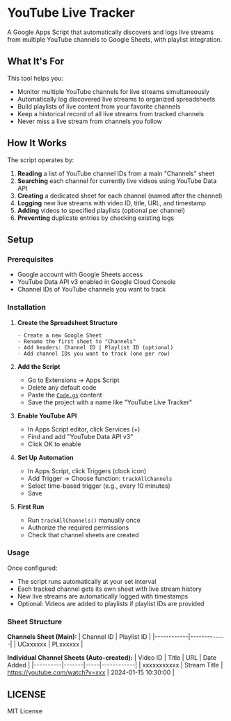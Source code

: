 # YouTube Live Tracker

A Google Apps Script that automatically discovers and logs live streams from multiple YouTube channels to Google Sheets, with playlist integration.

## What It's For

This tool helps you:

- Monitor multiple YouTube channels for live streams simultaneously
- Automatically log discovered live streams to organized spreadsheets
- Build playlists of live content from your favorite channels
- Keep a historical record of all live streams from tracked channels
- Never miss a live stream from channels you follow

## How It Works

The script operates by:

1. **Reading** a list of YouTube channel IDs from a main "Channels" sheet
2. **Searching** each channel for currently live videos using YouTube Data API
3. **Creating** a dedicated sheet for each channel (named after the channel)
4. **Logging** new live streams with video ID, title, URL, and timestamp
5. **Adding** videos to specified playlists (optional per channel)
6. **Preventing** duplicate entries by checking existing logs

## Setup

### Prerequisites

- Google account with Google Sheets access
- YouTube Data API v3 enabled in Google Cloud Console
- Channel IDs of YouTube channels you want to track

### Installation

1. **Create the Spreadsheet Structure**

   ```
   - Create a new Google Sheet
   - Rename the first sheet to "Channels"
   - Add headers: Channel ID | Playlist ID (optional)
   - Add channel IDs you want to track (one per row)
   ```

2. **Add the Script**

   - Go to Extensions → Apps Script
   - Delete any default code
   - Paste the [`Code.gs`](Code.gs) content
   - Save the project with a name like "YouTube Live Tracker"

3. **Enable YouTube API**

   - In Apps Script editor, click Services (+)
   - Find and add "YouTube Data API v3"
   - Click OK to enable

4. **Set Up Automation**

   - In Apps Script, click Triggers (clock icon)
   - Add Trigger → Choose function: `trackAllChannels`
   - Select time-based trigger (e.g., every 10 minutes)
   - Save

5. **First Run**
   - Run `trackAllChannels()` manually once
   - Authorize the required permissions
   - Check that channel sheets are created

### Usage

Once configured:

- The script runs automatically at your set interval
- Each tracked channel gets its own sheet with live stream history
- New live streams are automatically logged with timestamps
- Optional: Videos are added to playlists if playlist IDs are provided

### Sheet Structure

**Channels Sheet (Main):**
| Channel ID | Playlist ID |
|------------|-------------|
| UCxxxxxx | PLxxxxxx |

**Individual Channel Sheets (Auto-created):**
| Video ID | Title | URL | Date Added |
|----------|-------|-----|------------|
| xxxxxxxxxxx | Stream Title | https://youtube.com/watch?v=xxx | 2024-01-15 10:30:00 |

## LICENSE

MIT License
